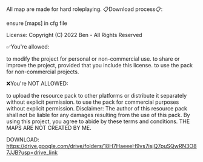 All map are made for hard roleplaying. 📋Download process📋:

ensure [maps] in cfg file

License: Copyright (C) 2022 Ben - All Rights Reserved

✅You're allowed:

to modify the project for personal or non-commercial use.
to share or improve the project, provided that you include this license.
to use the pack for non-commercial projects.

❌You're NOT ALLOWED:

to upload the resource pack to other platforms or distribute it separately without explicit permission.
to use the pack for commercial purposes without explicit permission.
Disclaimer: The author of this resource pack shall not be liable for any damages resulting from the use of this pack. By using this project, you agree to abide by these terms and conditions. THE MAPS ARE NOT CREATED BY ME.

DOWNLOAD:
https://drive.google.com/drive/folders/18H7HaeeeH9vs7isjQ7puSQwRN3O87JJB?usp=drive_link
